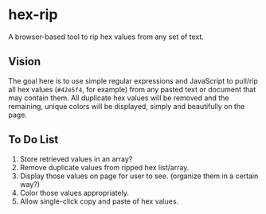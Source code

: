 # hex-rip
A browser-based tool to rip hex values from any set of text.

## Vision
The goal here is to use simple regular expressions and JavaScript to pull/rip all hex values (`#42e5f4`, for example) from any pasted text or document that may contain them. All duplicate hex values will be removed and the remaining, unique colors will be displayed, simply and beautifully on the page.

## To Do List
1. Store retrieved values in an array?
2. Remove duplicate values from ripped hex list/array.
3. Display those values on page for user to see. (organize them in a certain way?)
4. Color those values appropriately.
5. Allow single-click copy and paste of hex values.

